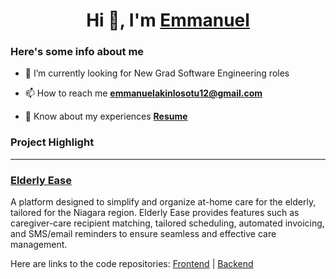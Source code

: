 <h1 align="center">Hi 👋, I'm <a href="https://www.emmanuelakinlosotu.com/" target="blank">Emmanuel</a></h1>

<h3>Here's some info about me</h3>

- 🔭 I’m currently looking for New Grad Software Engineering roles

- 📫 How to reach me **emmanuelakinlosotu12@gmail.com**
  
- 📄 Know about my experiences **<a href="https://emmanuel-resume-2025.tiiny.site/" target="blank">Resume</a>**

<h3>Project Highlight</h3>
<hr>
<h3>
  <a href="https://elderlyease.ca/" target="_blank" rel="noopener noreferrer">Elderly Ease</a>
</h3>
<p>
  A platform designed to simplify and organize at-home care for the elderly, tailored for the Niagara region. Elderly Ease provides features such as caregiver-care recipient matching, tailored scheduling, automated invoicing, and SMS/email reminders to ensure seamless and effective care management.
  
  Here are links to the code repositories: 
  <a href="https://github.com/ontario-care-frontend">Frontend</a> | 
  <a href="https://github.com/ontario-care-backend">Backend</a>
</p>



